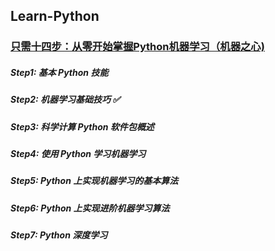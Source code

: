 ## Learn-Python
### [只需十四步：从零开始掌握Python机器学习（机器之心)](https://mp.weixin.qq.com/s?__biz=MzA3MzI4MjgzMw==&mid=2650724242&idx=1&sn=703d242700e29813d6c482daf6b211c5&chksm=871b13ecb06c9afa28f8aad729496620078985e4eae8a1296fc407dbd70c1d70fabb3b2817fa&scene=21#wechat_redirect)
##### Step1: 基本 Python 技能
##### Step2: 机器学习基础技巧 ✅
##### Step3: 科学计算 Python 软件包概述
##### Step4: 使用 Python 学习机器学习
##### Step5: Python 上实现机器学习的基本算法
##### Step6: Python 上实现进阶机器学习算法
##### Step7: Python 深度学习


